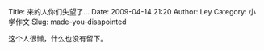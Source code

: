 Title: 来的人你们失望了...
Date: 2009-04-14 21:20
Author: Ley
Category: 小学作文
Slug: made-you-disapointed

这个人很懒，什么也没有留下。
